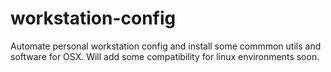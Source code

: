 # workstation-config
Automate personal workstation config and install some commmon utils and software for OSX. Will add some compatibility for linux environments soon. 
